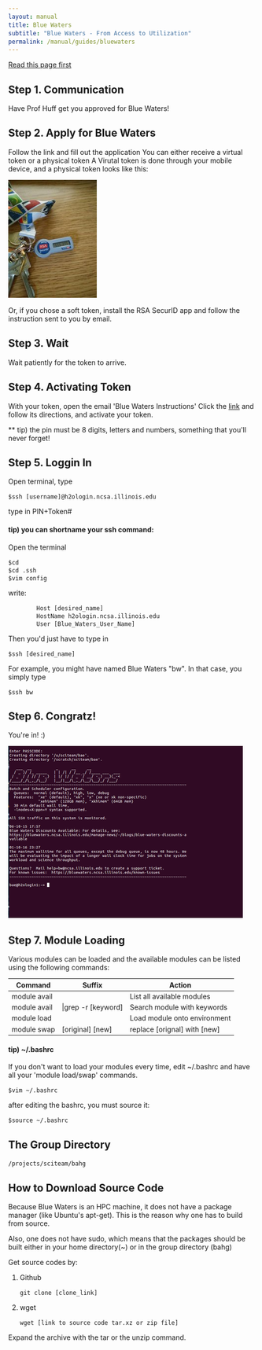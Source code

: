 ```yaml
---
layout: manual
title: Blue Waters
subtitle: "Blue Waters - From Access to Utilization"
permalink: /manual/guides/bluewaters
---
```


[Read this page first](https://bluewaters.ncsa.illinois.edu/getting-started)

## Step 1. Communication
Have Prof Huff get you approved for Blue Waters!

## Step 2. Apply for Blue Waters
Follow the link and fill out the application
	You can either receive a virtual token or a physical token
	A Virutal token is done through your mobile device,
	and a physical token looks like this:
 
![alt text](/img/manual/guides/bw-token.jpg)

Or, if you chose a soft token, install the RSA SecurID app and 
follow the instruction sent to you by email.


## Step 3. Wait
Wait patiently for the token to arrive.

## Step 4. Activating Token
With your token, open the email 'Blue Waters Instructions'
Click the [link](https://otp.ncsa.illinois.edu)
and follow its directions, and activate your token.

** tip) the pin must be 8 digits, letters and numbers, something that you'll never forget!


## Step 5. Loggin In
Open terminal, type
```
$ssh [username]@h2ologin.ncsa.illinois.edu
```



type in PIN+Token#



#### tip) you can shortname your ssh command:
Open the terminal

```
$cd
$cd .ssh
$vim config
```

write:

```
        Host [desired_name]
        HostName h2ologin.ncsa.illinois.edu
        User [Blue_Waters_User_Name] 
```


Then you'd just have to type in
```
$ssh [desired_name]
```

For example, you might have named Blue Waters "bw".
In that case, you simply type
```
$ssh bw
```

## Step 6. Congratz!
You're in! :)

![alt text](/img/manual/guides/bw-welcome.png)

## Step 7. Module Loading
Various modules can be loaded and the available modules can be listed using the following commands:

| Command 			| 	Suffix 				|  Action 						|
| ------------- 	| ----------------- 	| ----------------------------- |
| module avail 		| 						| List all available modules 	|
| module avail		|\|grep -r [keyword]	| Search module with keywords	|
| module load 		|						| Load module onto environment	|
| module swap 		| [original] [new]		| replace [orignal] with [new]	|


#### tip) ~/.bashrc
If you don't want to load your modules every time, edit ~/.bashrc 
and have all your 'module load/swap' commands.
```
$vim ~/.bashrc
```
after editing the bashrc, you must source it:
```
$source ~/.bashrc
```

## The Group Directory
```
/projects/sciteam/bahg
```

## How to Download Source Code
Because Blue Waters is an HPC machine, it does
not have a package manager (like Ubuntu's apt-get).
This is the reason why one has to build from source.

Also, one does not have sudo, which means that
the packages should be built either in your
home directory(~) or in the group directory (bahg) 

Get source codes by:

1. Github

   ```
   git clone [clone_link]
   ```


2. wget

   ```
   wget [link to source code tar.xz or zip file]
   ```

Expand the archive with the tar or the unzip command.


